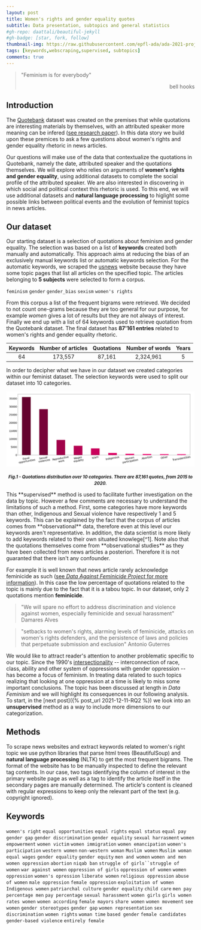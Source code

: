 ```yaml
---
layout: post
title: Women's rights and gender equality quotes 
subtitle: Data presentation, subtopics and general statistics
#gh-repo: daattali/beautiful-jekyll
#gh-badge: [star, fork, follow]
thumbnail-img: https://raw.githubusercontent.com/epfl-ada/ada-2021-project-concatsanddogs/main/img/all_subtopics_barplot.png
tags: [keywords,webscraping,supervised, subtopics]
comments: true
---
```


> "Feminism is for everybody" 
>
> <div style="text-align: right"> bell hooks </div>

## Introduction

The [Quotebank](https://quotebank.dlab.tools) dataset was created on the premises that while quotations are interesting materials by themselves, with an attributed speaker more meaning can be infered ([see research paper](https://dlab.epfl.ch/people/west/pub/Vaucher-Spitz-Catasta-West_WSDM-21.pdf)). In this data story we build upon these premices to ask a few questions about women's rights and gender equality rhetoric in news articles.


Our questions will make use of the data that contextualize the quotations in Quotebank, namely the date, attributed speaker and the quotations themselves.
We will explore who relies on arguments of **women's rights and gender equality**, using additional datasets to complete the social profile of the attributed speaker. We are also interested in discovering in which social and political context this rhetoric is used. To this end, we will use additional datasets and **natural language processing** to higlight some possible links between political events and the evolution of feminist topics in news articles.

## Our dataset

Our starting dataset is a selection of quotations about feminism and gender equality. The selection was based on a list of **keywords** created both manually and automatically. This approach aims at reducing the bias of an exclusively manual keywords list or automatic keywords selection. 
For the automatic keywords, we scraped the [usnews](usnews.com) website because they have some topic pages that list all articles on the specified topic. The articles belonging to **5 subjects** were selected to form a corpus.

`feminism` `gender`      `gender_bias`      `sexism`        `women's rights`  

From this corpus a list of the frequent bigrams were retrieved. We decided to not count one-grams because they are too general for our purpose, for example _women_ gives a lot of results but they are not always of interest. Finally we end up with a list of 64 keywords used to retrieve quotation from the Quotebank dataset. 
The final dataset has **87'161 entries** related to women's rights and gender equality rhetoric.


 | Keywords| Number of articles |  Quotations| Number of words | Years |
 |:--:|:--:|:--:|:--:|:--:|
 |64 |173,557| 87,161|   2,324,961    | 5|


In order to decipher what we have in our dataset we created categories within our feminist dataset. The selection keywords were used to split our dataset into 10 categories.

<p align = "center">
<img src = "https://raw.githubusercontent.com/epfl-ada/ada-2021-project-concatsanddogs/main/img/all_subtopics_barplot.png">
</p>
<p align = "center">
	<small> 
		<i> 
			<b>
			Fig.1 - Quotations distribution over 10 categories. There are 87,161 quotes, from 2015 to 2020. 
			</b> 
		</i>
	</small>
</p>
This **supervised** method is used to facilitate further investigation on the data by topic. However a few comments are necessary to understand the limitations of such a method. First, some categories have more keywords than other, Indigenous and Sexual violence have respectively 1 and 5 keywords. This can be explained by the fact that the corpus of articles comes from **observational** data, therefore even at this level our keywords aren't representative. In addition, the data scientist is more likely to add keywords related to their own situated knowlege[^1]. Note also that the quotations themselves come from **observational studies** as they have been collected from news articles a posteriori. Therefore it is not guaranted that there isn't any confounder. 

For example it is well known that news article rarely acknowledge feminicide as such ([see *Data Against Feminicide Project* for more information](https://datoscontrafeminicidio.net/en/home-2/)). In this case the low percentage of quotations related to the topic is mainly due to the fact that it is a tabou topic. In our dataset, only 2 quotations mention **feminicide**.

> "We will spare no effort to address discrimination and violence against women, especially feminicide and sexual harassment"         Damares Alves

> "setbacks to women's rights, alarming levels of feminicide, attacks on women's rights defenders, and the persistence of laws and policies that perpetuate submission and exclusion"	         Antonio Guterres


We would like to attract reader's attention to another problematic specific to our topic. Since the 1990's [intersectionality](https://en.wikipedia.org/wiki/Intersectionality) -- interconnection of race, class, ability and other system of oppressions with gender oppression -- has become a focus of feminism. In treating data related to such topics realizing that looking at one oppression at a time is likely to miss some important conclusions. The topic has been discussed at length in *Data Feminism* and we will highlight its consequences in our following analysis. To start, in the [next post]({% post_url 2021-12-11-RQ2 %}) we look into an **unsupervised** method as a way to include more dimensions to our categorization.


## Methods 

To scrape news websites and extract keywords related to women's right topic we use python libraries that parse html trees (BeautifulSoup) and **natural language processing** (NLTK) to get the most frequent bigrams. The format of the website has to be manually inspected to define the relevant tag contents. In our case, two tags identifying the column of interest in the primary website page as well as a tag to identify the article itself in the secondary pages are manually determined. The article's content is cleaned with regular expressions to keep only the relevant part of the text (e.g. copyright ignored).

## Keywords 

`women's right` `equal opportunities` `equal rights` `equal status` `equal pay` `gender gap` `gender discrimination` `gender equality` `sexual harrasment`
`women empowerment` `women victim` `women immigration` `women emancipation` `women's participation` `western women` `non-western woman` `Muslim women` `Muslim woman` `equal wages` `gender equality` `gender equity` `men and women` `women and men` `women oppression` `abortion` `niqab ban` `struggle of girls``struggle of women` `war against women` `oppression of girls` `oppression of women` `women oppression` `women's opression` `liberate women` `religious oppression` `abuse of women` `male oppression` `female oppression` `exploitation of women`  `Indigenous women` `patriarchal culture` `gender equality` `child care` `men pay` `percentage men` `pay percentage` `sexual harassment` `women girls` `girls women` `rates women` `women according` `female mayors` `share women` `women movement` `see women` `gender stereotypes` `gender gap` `women representation` `sex discrimination` `women rights` `woman time` `based gender` `female candidates` `gender-based violence` `entirely female` 

[^1]: In this study the data scientist choosing the keywords is a white, cisgender, middle-class, able women. 

